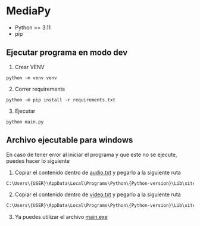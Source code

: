 # MediaPy

- Python >= 3.11
- pip

## Ejecutar programa en modo dev

1. Crear VENV

```console
python -m venv venv
```

2. Correr requirements

```console
python -m pip install -r requirements.txt
```

3. Ejecutar

```console
python main.py
```

## Archivo ejecutable para windows

En caso de tener error al iniciar el programa y que este no se ejecute, puedes hacer lo siguiente

1. Copiar el contenido dentro de [audio.txt](output/audio.txt) y pegarlo a la siguiente ruta

```txt
C:\Users\{USER}\AppData\Local\Programs\Python\{Python-version}\Lib\site-packages\moviepy\audio\fx\all\__init__.py
```

2. Copiar el contenido dentro de [video.txt](output/video.txt) y pegarlo a la siguiente ruta

```txt
C:\Users\{USER}\AppData\Local\Programs\Python\{Python-version}\Lib\site-packages\moviepy\video\fx\all\__init__.py
```

3. Ya puedes utilizar el archivo [main.exe](output/main.exe)
